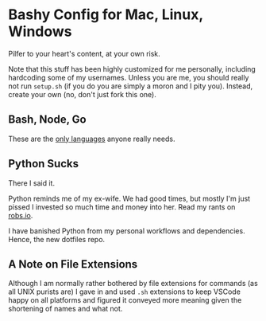 Bashy Config for Mac, Linux, Windows
====================================

Pilfer to your heart's content, at your own risk. 

Note that this stuff has been highly customized for me personally, including
hardcoding some of my usernames. Unless you are me, you should really not run
`setup.sh` (if you do you are simply a moron and I pity you). Instead, create
your own (no, don't just fork this one).

Bash, Node, Go
--------------

These are the [only languages] anyone really needs.

[only languages]: https://medium.com/@robmuh/languages-you-need-fa65eeefe6d2

Python Sucks
------------

There I said it.

Python reminds me of my ex-wife. We had good times, but mostly I'm just
pissed I invested so much time and money into her. Read my rants on
[robs.io](https://robs.io).

I have banished Python from my personal workflows and dependencies. Hence,
the new dotfiles repo.

A Note on File Extensions
-------------------------

Although I am normally rather bothered by file extensions for commands (as
all UNIX purists are) I gave in and used `.sh` extensions to keep VSCode
happy on all platforms and figured it conveyed more meaning given the
shortening of names and what not.


 
